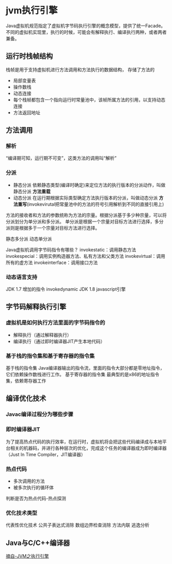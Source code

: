# jvm执行引擎
Java虚拟机规范指定了虚拟机字节码执行引擎的概念模型，提供了统一Facade。不同的虚拟机实现里，执行的时候，可能会有解释执行、编译执行两种，或者两者兼备。

## 运行时栈帧结构

栈帧是用于支持虚拟机进行方法调用和方法执行的数据结构， 存储了方法的
* 局部变量表
* 操作数栈
* 动态连接 
* 每个栈帧都包含一个指向运行时常量池中，该帧所属方法的引用，以支持动态连接
* 方法返回地址

## 方法调用

### 解析
“编译期可知，运行期不可变”，这类方法的调用叫“解析”

### 分派
* 静态分派 依赖静态类型(编译时确定)来定位方法的执行版本的分派动作，叫做静态分派	**方法重载**
* 动态分派 在运行期根据实际类型确定方法执行版本的分派，叫做动态分派	**方法重写**(invokevirutal把常量池中的方法的符号引用解析到不同的直接引用上)

方法的接收者和方法的参数统称为方法的宗量。根据分派基于多少种宗量，可以将分派划分为单分派和多分派。
单分派是根据一个宗量对目标方法进行选择，多分派则是根据多于一个宗量对目标方法进行选择。

静态多分派
动态单分派

Java虚拟机调用字节码指令有哪些？
invokestatic：调用静态方法
invokespecial：调用实例构造器方法、私有方法和父类方法
invokevirtual：调用所有的虚方法
invokeinterface：调用接口方法

### 动态语言支持
JDK 1.7 增加的指令 invokedynamic
JDK 1.8 javascript引擎

## 字节码解释执行引擎

### 虚拟机是如何执行方法里面的字节码指令的

* 解释执行（通过解释器执行）
* 编译执行（通过即时编译器JIT产生本地代码）

### 基于栈的指令集和基于寄存器的指令集

基于栈的指令集
Java编译器输出的指令流，里面的指令大部分都是零地址指令，它们依赖操作数栈进行工作。
基于寄存器的指令集
最典型的是x86的地址指令集，依赖寄存器工作

## 编译优化技术

### Javac编译过程分为哪些步骤

### 即时编译器JIT

为了提高热点代码的执行效率，在运行时，虚拟机将会把这些代码编译成与本地平台相关的机器码，并进行各种层次的优化，完成这个任务的编译器成为即时编译器（Just In Time 
Compiler，JIT编译器）

### 热点代码

* 多次调用的方法
* 被多次执行的循环体

判断是否为热点代码-热点探测

### 优化技术类型

代表性优化技术
公共子表达式消除
数组边界检查消除
方法内联
逃逸分析

## Java与C/C++编译器




[摘自-JVM之执行引擎](https://blog.csdn.net/qq_33938256/article/details/52584658) 

